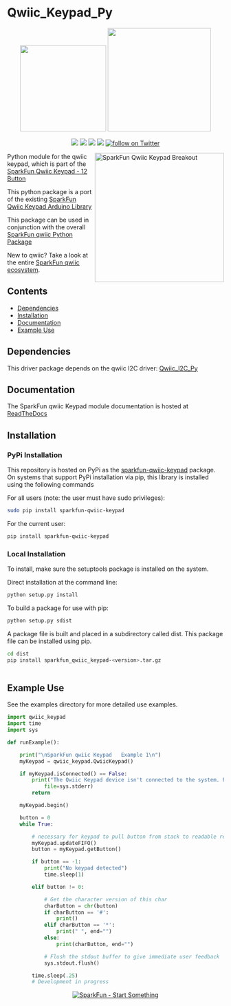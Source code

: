 Qwiic_Keypad_Py
==============

<p align="center">
   <img src="https://cdn.sparkfun.com/assets/custom_pages/2/7/2/qwiic-logo-registered.jpg"  width=200>  
   <img src="https://www.python.org/static/community_logos/python-logo-master-v3-TM.png"  width=240>   
</p>
<p align="center">
	<a href="https://pypi.org/project/sparkfun-qwiic-keypad/" alt="Package">
		<img src="https://img.shields.io/pypi/pyversions/sparkfun_qwiic_keypad.svg" /></a>
	<a href="https://github.com/sparkfun/Qwiic_Keypad_Py/issues" alt="Issues">
		<img src="https://img.shields.io/github/issues/sparkfun/Qwiic_Keypad_Py.svg" /></a>
	<a href="https://qwiic-keypad-py.readthedocs.io/en/latest/?" alt="Documentation">
		<img src="https://readthedocs.org/projects/qwiic-keypad-py/badge/?version=latest&style=flat" /></a>
	<a href="https://github.com/sparkfun/Qwiic_Keypad_Py/blob/master/LICENSE" alt="License">
		<img src="https://img.shields.io/badge/license-MIT-blue.svg" /></a>
	<a href="https://twitter.com/intent/follow?screen_name=sparkfun">
        	<img src="https://img.shields.io/twitter/follow/sparkfun.svg?style=social&logo=twitter"
           	 alt="follow on Twitter"></a>
	
</p>

<img src="https://cdn.sparkfun.com//assets/parts/1/3/7/7/7/15290-SparkFun_Qwiic_Keypad_-_12_Button-01.jpg"  align="right" width=300 alt="SparkFun Qwiic Keypad Breakout">

Python module for the qwiic keypad, which is part of the [SparkFun Qwiic Keypad - 12 Button](https://www.sparkfun.com/products/15290)

This python package is a port of the existing [SparkFun Qwiic Keypad Arduino Library](https://github.com/sparkfun/SparkFun_Qwiic_Keypad_Arduino_Library)

This package can be used in conjunction with the overall [SparkFun qwiic Python Package](https://github.com/sparkfun/Qwiic_Py)

New to qwiic? Take a look at the entire [SparkFun qwiic ecosystem](https://www.sparkfun.com/qwiic).

## Contents

* [Dependencies](#dependencies)
* [Installation](#installation)
* [Documentation](#documentation)
* [Example Use](#example-use)

Dependencies 
---------------
This driver package depends on the qwiic I2C driver: 
[Qwiic_I2C_Py](https://github.com/sparkfun/Qwiic_I2C_Py)

Documentation
-------------
The SparkFun qwiic Keypad module documentation is hosted at [ReadTheDocs](https://qwiic-keypad-py.readthedocs.io/en/latest/?)

Installation
-------------

### PyPi Installation
This repository is hosted on PyPi as the [sparkfun-qwiic-keypad](https://pypi.org/project/sparkfun-qwiic-keypad/) package. On systems that support PyPi installation via pip, this library is installed using the following commands

For all users (note: the user must have sudo privileges):
```sh
sudo pip install sparkfun-qwiic-keypad
```
For the current user:

```sh
pip install sparkfun-qwiic-keypad
```

### Local Installation
To install, make sure the setuptools package is installed on the system.

Direct installation at the command line:
```sh
python setup.py install
```

To build a package for use with pip:
```sh
python setup.py sdist
 ```
A package file is built and placed in a subdirectory called dist. This package file can be installed using pip.
```sh
cd dist
pip install sparkfun_qwiic_keypad-<version>.tar.gz
  
```
Example Use
 ---------------
See the examples directory for more detailed use examples.

```python
import qwiic_keypad
import time
import sys

def runExample():

	print("\nSparkFun qwiic Keypad   Example 1\n")
	myKeypad = qwiic_keypad.QwiicKeypad()

	if myKeypad.isConnected() == False:
		print("The Qwiic Keypad device isn't connected to the system. Please check your connection", \
			file=sys.stderr)
		return

	myKeypad.begin()

	button = 0
	while True:

		# necessary for keypad to pull button from stack to readable register
		myKeypad.updateFIFO()  
		button = myKeypad.getButton()

		if button == -1:
			print("No keypad detected")
			time.sleep(1)

		elif button != 0:

			# Get the character version of this char
			charButton = chr(button)
			if charButton == '#':
				print()
			elif charButton == '*':
				print(" ", end="")
			else: 
				print(charButton, end="")

			# Flush the stdout buffer to give immediate user feedback
			sys.stdout.flush()

		time.sleep(.25)
		# Development in progress
```
<p align="center">
<a href="https://www.sparkfun.com" alt="SparkFun">
<img src="https://cdn.sparkfun.com/assets/custom_pages/3/3/4/dark-logo-red-flame.png" alt="SparkFun - Start Something"></a>
</p>
